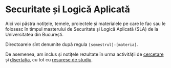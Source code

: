 # Securitate și Logică Aplicată

Aici voi păstra notițele, temele, proiectele și materialele pe care le fac sau le folosesc în timpul masterului de Securitate și Logică Aplicată (SLA) de la Universitatea din București.

Directoarele sînt denumite după regula `[semestrul]-[materia]`.

De asemenea, am inclus și notițele rezultate în urma activității de [cercetare](https://github.com/adimanea/sla/tree/master/cercetare) și [disertația](https://github.com/adimanea/sla/tree/master/disertatie), cu tot cu [resurese de studiu](https://github.com/adimanea/sla/tree/master/disertatie/learn).
